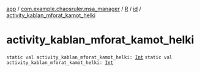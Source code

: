 [app](../../../index.md) / [com.example.chaosruler.msa_manager](../../index.md) / [R](../index.md) / [id](index.md) / [activity_kablan_mforat_kamot_helki](.)

# activity_kablan_mforat_kamot_helki

`static val activity_kablan_mforat_kamot_helki: `[`Int`](https://kotlinlang.org/api/latest/jvm/stdlib/kotlin/-int/index.html)
`static val activity_kablan_mforat_kamot_helki: `[`Int`](https://kotlinlang.org/api/latest/jvm/stdlib/kotlin/-int/index.html)